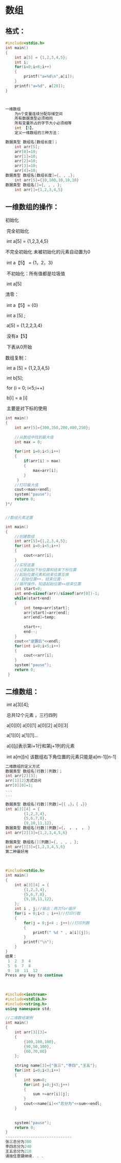 # 数组

## 格式：

```c++
#include<stdio.h>
int main()
{
	int a[5] = {1,2,3,4,5};
	int i;
	for(i=0;i<6;i++)
	{
		printf("a=%d\n",a[i]);
	}
	printf("a=%d", a[20]);
}



一维数组
    为n个变量连续分配存储空间
    所有数据类型必须相同
    所有变量所占的字节大小必须相等
    int 【5】，
    定义一维数组的三种方法：

数据类型 数组名[数组长度]；
    int arr[5];
    arr[0]=10;
    arr[1]=10;
    arr[2]=10;
    arr[3]=10;
    arr[4]=10;
数据类型 数组名[数组长度]={, , ,};
	int arr[5]={10,100,10,10,10}
数据类型 数组名[]={, , , };
	int arr[]={1,2,3,4,5}
```

## 一维数组的操作：

初始化

​		完全初始化

​		int a[5] = {1,2,3,4,5}

不完全初始化  未被初始化的元素自动置为0

​		int a【5】 = {1，2，3}

​		不初始化：所有值都是垃圾值

​		int a[5]

清零：

​	int a【5】= {0}



​		int a [5] ;

​		a[5] = {1,2,2,3,4}

​		没有a【5】

​		下表从0开始

数组复制：

​		int a [5] = {1,2,3,4,5}

​		int b[5];

​		for (i = 0; i<5;i++)

​		b[i] = a [i] 

​		主要是对下标的使用

```c++
int main()
{
	int arr[5]={300,350,200,400,250};
	
	//从数组中找到最大值
	int max = 0;
	
	for(int i=0;i<5;i++)
	{
		if(arr[i] > max)
		{
			max=arr[i];
		}
	 } 
	//打印最大值	
	cout<<max<<endl;
	system("pause");
	return 0;
}*/


//数组元素逆置 

int main()
{
	//创建数组 
	int arr[5]={1,2,3,4,5};
	for(int i=0;i<5;i++)
	{
		cout<<arr[i];
	}
	//实现逆置
	//记录起始下标位置和结束下标位置
	//起始位置元素和结束位置互换
	// 起始位置++，结束位置--
	//循环操作，知道起始位置>=结束位置
	int start=0;
	int end=sizeof(arr)/sizeof(arr[0])-1;
	while(start<end)
	{
		int temp=arr[start];
		arr[start]=arr[end];
		arr[end]=temp;
		
		start++;
		end--;
	}
	cout<<"逆置后"<<endl;
	for(int i=0;i<5;i++)
	{
		cout<<arr[i];
	}
	system("pause");
	return 0;
 } 
```

## 二维数组：

​		int a[3][4];

​		总共12个元素 ，三行四列

​		a[0][0]  a[0][1]  a[0][2]  a[0][3]

​		a[1][0]  a[1][1]...

​		a[i][j]表示第i+1行和第j+1列的元素

​		int a[m][n] 该数组右下角位置的元素只能是a[m-1][n-1]

```c++
二维数组的定义方式
数据类型 数组名[行数][列数]；
int arr[2][3];
arr[1][2]方式访问
arr[0][0]=1;
...
...

数据类型 数组名[行数][列数]={{ ，}，{ ，}}
int a[3][4] = {
		{1,2,3,4},
		{5,6,7,8},
		{9,10,11,12},
数据类型 数组名[行数][列数]={， ， ， ， }
int arr[2][3]={1,2,3,4,5,6}

数据类型 数组名[][列数]={, , , , };
int arr[][3]={1,2,3,4,5,6}
第二种最好用
    
    
    
#include<stdio.h>
int main()
{
	int a[3][4] = {
		{1,2,3,4},
		{5,6,7,8},
		{9,10,11,12},
	};
	int i , j;//输出：两次for循环
	for(i = 0;i<3 ; i++)//打印行数
	{
		for(j = 0;j<4 ; j++)//打印列数
		{
			printf(" %d " , a[i][j]);
		}
		printf("\n");
	}
}
结果：
 1  2  3  4
 5  6  7  8
 9  10  11  12
Press any key to continue
    
    
 
#include<iostream>
#include<stdlib.h>
#include<string.h>
using namespace std;

//二维数组案例 
int main()
{
	int arr[3][3]=
	{
		{100,100,100},
		{90,50,100},
		{60,70,80}
	};
	
	string name[3]={"张三","李四","王五"};
	for(int i=0;i<3;i++)
	{
		int sum=0;
		for(int j=0;j<3;j++)
		{
			sum +=arr[i][j];
		}
		cout<<name[i]<<"总分为"<<sum<<endl;
	}
	
	
	system("pause");
	return 0;
}
-----------------------------
张三总分为300
李四总分为240
王五总分为210
请按任意键继续. . .

```

